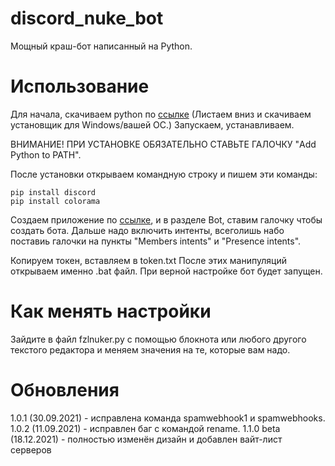 # discord_nuke_bot
Мощный краш-бот написанный на Python.

# Использование
Для начала, скачиваем python по [ссылке](https://www.python.org/downloads/release/python-388/) (Листаем вниз и скачиваем установщик для Windows/вашей ОС.)
Запускаем, устанавливаем. 

ВНИМАНИЕ! ПРИ УСТАНОВКЕ ОБЯЗАТЕЛЬНО СТАВЬТЕ ГАЛОЧКУ "Add Python to PATH".

После установки открываем командную строку и пишем эти команды:
```
pip install discord
pip install colorama
```

Создаем приложение по [ссылке](https://discord.com/developers), и в разделе Bot, ставим галочку чтобы создать бота. 
Дальше надо включить интенты, всеголишь набо поставиь галочки на пункты "Members intents" и "Presence intents".

Копируем токен, вставляем в token.txt
После этих манипуляций открываем именно .bat файл. При верной настройке бот будет запущен.

# Как менять настройки
Зайдите в файл fzlnuker.py с помощью блокнота или любого другого текстого редактора и меняем значения на те, которые вам надо.

# Обновления
1.0.1 (30.09.2021) - исправлена команда spamwebhook1 и spamwebhooks.
1.0.2 (11.09.2021) - исправлен баг с командой rename.
1.1.0 beta (18.12.2021) - полностью изменён дизайн и добавлен вайт-лист серверов
